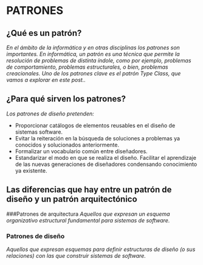 # PATRONES
## ¿Qué es un patrón?
_En el ámbito de la informática y en otras disciplinas los patrones son importantes. En informática, un patrón es una técnica que permite la resolución de problemas de distinta índole, como por ejemplo, problemas de comportamiento, problemas estructurales, o bien, problemas creacionales. Uno de los patrones clave es el patrón Type Class, que vamos a explorar en este post.._
## ¿Para qué sirven los patrones?
_Los patrones de diseño pretenden:_
- Proporcionar catálogos de elementos reusables en el diseño de sistemas software.
- Evitar la reiteración en la búsqueda de soluciones a problemas ya conocidos y solucionados anteriormente.
- Formalizar un vocabulario común entre diseñadores.
- Estandarizar el modo en que se realiza el diseño. Facilitar el aprendizaje de las nuevas generaciones de diseñadores condensando conocimiento ya existente.
## Las diferencias que hay entre un patrón de diseño y un patrón arquitectónico
###Patrones de arquitectura
_Aquellos que expresan un esquema organizativo estructural fundamental para sistemas de software._
### Patrones de diseño
_Aquellos que expresan esquemas para definir estructuras de diseño (o sus relaciones) con las que construir sistemas de software._
